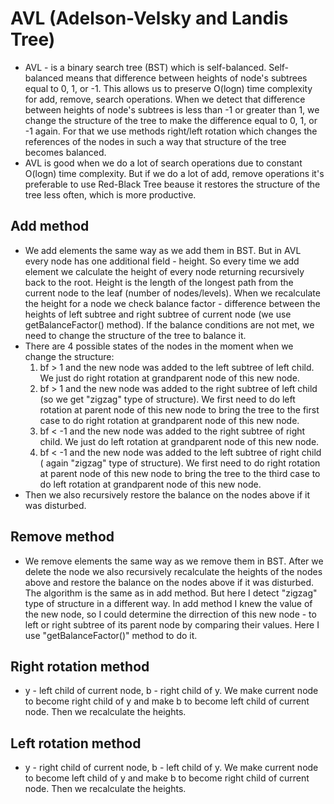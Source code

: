 # AVL (Adelson-Velsky and Landis Tree)
- AVL - is a binary search tree (BST) which is self-balanced. Self-balanced means that difference between heights of node's subtrees equal to 0, 1, or -1. This allows us to preserve O(logn) time complexity for add, remove, search operations. When we detect that difference between heights of node's subtrees is less than -1 or greater than 1, we change the structure of the tree to make the difference equal to 0, 1, or -1 again. For that we use methods right/left rotation which changes the references of the nodes in such a way that structure of the tree becomes balanced.
- AVL is good when we do a lot of search operations due to constant O(logn) time complexity. But if we do a lot of add, remove operations it's preferable to use Red-Black Tree beause it restores the structure of the tree less often, which is more productive.
## Add method
- We add elements the same way as we add them in BST. But in AVL every node has one additional field - height. So every time we add element we calculate the height of every node returning recursively back to the root. Height is the length of the longest path from the current node to the leaf (number of nodes/levels). When we recalculate the height for a node we check balance factor - difference between the heights of left subtree and right subtree of current node (we use getBalanceFactor() method). If the balance conditions are not met, we need to change the structure of the tree to balance it.
- There are 4 possible states of the nodes in the moment when we change the structure:
  1) bf > 1 and the new node was added to the left subtree of left child. We just do right rotation at grandparent node of this new node.
  2) bf > 1 and the new node was added to the right subtree of left child (so we get "zigzag" type of structure). We first need to do left rotation at parent node of this new node to bring the tree to the first case to do right rotation at grandparent node of this new node.
  3) bf < -1 and the new node was added to the right subtree of right child. We just do left rotation at grandparent node of this new node.
  4) bf < -1 and the new node was added to the left subtree of right child ( again "zigzag" type of structure). We first need to do right rotation at parent node of this new node to bring the tree to the third case to do left rotation at grandparent node of this new node.
- Then we also recursively restore the balance on the nodes above if it was disturbed.
## Remove method
- We remove elements the same way as we remove them in BST. After we delete the node we also recursively recalculate the heights of the nodes above and restore the balance on the nodes above if it was disturbed. The algorithm is the same as in add method. But here I detect "zigzag" type of structure in a different way. In add method I knew the value of the new node, so I could determine the dirrection of this new node - to left or right subtree of its parent node by comparing their values. Here I use "getBalanceFactor()" method to do it.
## Right rotation method
- y - left child of current node, b - right child of y. We make current node to become right child of y and make b to become left child of current node. Then we recalculate the heights.
## Left rotation method
- y - right child of current node, b - left child of y. We make current node to become left child of y and make b to become right child of current node. Then we recalculate the heights.
